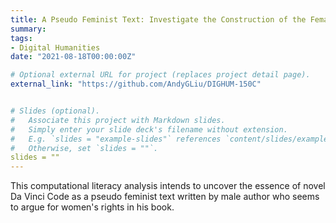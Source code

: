 ```yaml
---
title: A Pseudo Feminist Text: Investigate the Construction of the Female Images in Dan Brown’s Novel *The Da Vinci Code*
summary:
tags:
- Digital Humanities
date: "2021-08-18T00:00:00Z"

# Optional external URL for project (replaces project detail page).
external_link: "https://github.com/AndyGLiu/DIGHUM-150C"


# Slides (optional).
#   Associate this project with Markdown slides.
#   Simply enter your slide deck's filename without extension.
#   E.g. `slides = "example-slides"` references `content/slides/example-slides.md`.
#   Otherwise, set `slides = ""`.
slides = ""
---
```

This computational literacy analysis intends to uncover the essence of novel Da Vinci Code as a pseudo feminist text written by male author who seems to argue for women's rights in his book.
